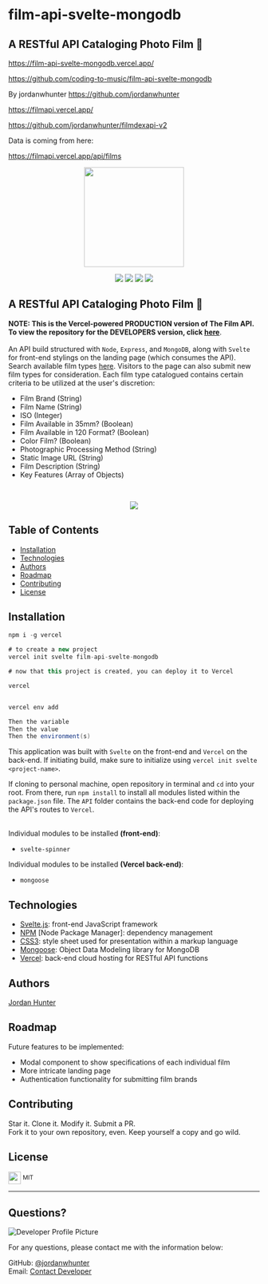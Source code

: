 # film-api-svelte-mongodb

## A RESTful API Cataloging Photo Film 📸

https://film-api-svelte-mongodb.vercel.app/

https://github.com/coding-to-music/film-api-svelte-mongodb

By jordanwhunter https://github.com/jordanwhunter

https://filmapi.vercel.app/

https://github.com/jordanwhunter/filmdexapi-v2

Data is coming from here:

https://filmapi.vercel.app/api/films

<p align="center">
  <img height="200px" src="https://user-images.githubusercontent.com/69367907/110390102-7932ec80-8033-11eb-9e97-f694152e0b9c.png">
</p>

<p align="center">
  <img src="https://img.shields.io/badge/JavaScript-54.5%25-blue?style=flat&logo=javascript">
  <img src="https://img.shields.io/badge/Svelte-38.7%25-blue?style=flat&logo=svelte">
  <img src="https://img.shields.io/badge/CSS3-4.6%25-blue?style=flat&logo=css3">
  <img src="https://img.shields.io/badge/HTML5-2.2%25-blue?style=flat&logo=html5">
</p>

## A RESTful API Cataloging Photo Film 📸

**NOTE: This is the Vercel-powered PRODUCTION version of The Film API. To view the repository for the DEVELOPERS version, click <a href="https://github.com/jordanwhunter/filmdex-api" target="_blank">here</a>**.<br>
<br>
An API build structured with `Node`, `Express`, and `MongoDB`, along with `Svelte` for front-end stylings on the landing page (which consumes the API). Search available film types <a href="https://filmapi.vercel.app/" target="_blank">here</a>. Visitors to the page can also submit new film types for consideration. Each film type catalogued contains certain criteria to be utilized at the user's discretion:<br>

- Film Brand (String)
- Film Name (String)
- ISO (Integer)
- Film Available in 35mm? (Boolean)
- Film Available in 120 Format? (Boolean)
- Color Film? (Boolean)
- Photographic Processing Method (String)
- Static Image URL (String)
- Film Description (String)
- Key Features (Array of Objects)
<br>
<p align="center">
  <img src="https://user-images.githubusercontent.com/69367907/110512610-5b1cc900-80d3-11eb-8d70-fa9dc41db39d.png">
</p>

## Table of Contents

- [Installation](#installation)
- [Technologies](#technologies)
- [Authors](#authors)
- [Roadmap](#roadmap)
- [Contributing](#contributing)
- [License](#license)

## Installation

```java
npm i -g vercel

# to create a new project
vercel init svelte film-api-svelte-mongodb

# now that this project is created, you can deploy it to Vercel

vercel


vercel env add

Then the variable
Then the value
Then the environment(s)

```

This application was built with `Svelte` on the front-end and `Vercel` on the back-end. If initiating build, make sure to initialize using `vercel init svelte <project-name>`.

If cloning to personal machine, open repository in terminal and `cd` into your root. From there, run `npm install` to install all modules listed within the `package.json` file. The `API` folder contains the back-end code for deploying the API's routes to `Vercel`.<br>
<br>

Individual modules to be installed **(front-end)**:<br>

- `svelte-spinner`<br>

Individual modules to be installed **(Vercel back-end)**:<br>

- `mongoose`<br>

## Technologies

- <a href="https://svelte.dev/" target="_blank">Svelte.js</a>: front-end JavaScript framework
- <a href="www.npmjs.com" target="_blank">NPM</a> [Node Package Manager]: dependency management
- <a href="www.css3.info" target="_blank">CSS3</a>: style sheet used for presentation within a markup language
- <a href="https://mongoosejs.com/" target="_blank">Mongoose</a>: Object Data Modeling library for MongoDB
- <a href="https://vercel.com/docs/api" target="_blank">Vercel</a>: back-end cloud hosting for RESTful API functions

## Authors

<a href="www.https://github.com/jordanwhunter" target="_blank">Jordan Hunter</a>

## Roadmap

Future features to be implemented:<br>

- Modal component to show specifications of each individual film
- More intricate landing page
- Authentication functionality for submitting film brands

## Contributing

Star it. Clone it. Modify it. Submit a PR. <br>
Fork it to your own repository, even. Keep yourself a copy and go wild.

## License

<sub><img width="25px" src="https://user-images.githubusercontent.com/69367907/110377669-ae830e80-8022-11eb-8b8e-483f4ac522df.png"></sub> <sup>MIT</sup>

---

## Questions?

![Developer Profile Picture](https://avatars2.githubusercontent.com/u/69367907?v=4)

For any questions, please contact me with the information below:

GitHub: [@jordanwhunter](https://api.github.com/users/jordanwhunter)<br>
Email: <a href = "mailto: jordanwhunter@users.noreply.github.com">Contact Developer</a>
